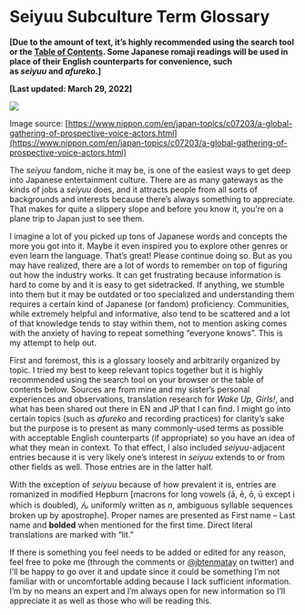 # Seiyuu Subculture Term Glossary

**[Due to the amount of text, it’s highly recommended using the search tool or the [Table of Contents](https://whimsicaltranslations.wordpress.com/seiyuu-subculture-term-glossary/#tableofcontents). Some Japanese romaji readings will be used in place of their English counterparts for convenience, such as _seiyuu_ and _afureko._]**  

**[Last updated: March 29, 2022]**

![](https://lh6.googleusercontent.com/_n2lRKI7BOg1kL10HN7X1HiVrewam3q4QbiJ4isOB_RG00l2CCylMR4UwEFqv1zs4A2qb0mOcFwRDEqFjHDarN7iq5h7WtCnhBFQpN-QyCjnTg2WEzSnnhJ9oc1SMEA9Be97HFsx)

Image source: [https://www.nippon.com/en/japan-topics/c07203/a-global-gathering-of-prospective-voice-actors.html](https://www.nippon.com/en/japan-topics/c07203/a-global-gathering-of-prospective-voice-actors.html)

The *seiyuu* fandom, niche it may be, is one of the easiest ways to get deep into Japanese entertainment culture. There are as many gateways as the kinds of jobs a *seiyuu* does, and it attracts people from all sorts of backgrounds and interests because there’s always something to appreciate. That makes for quite a slippery slope and before you know it, you’re on a plane trip to Japan just to see them.

I imagine a lot of you picked up tons of Japanese words and concepts the more you got into it. Maybe it even inspired you to explore other genres or even learn the language. That’s great! Please continue doing so. But as you may have realized, there are a lot of words to remember on top of figuring out how the industry works. It can get frustrating because information is hard to come by and it is easy to get sidetracked. If anything, we stumble into them but it may be outdated or too specialized and understanding them requires a certain kind of Japanese (or fandom) proficiency. Communities, while extremely helpful and informative, also tend to be scattered and a lot of that knowledge tends to stay within them, not to mention asking comes with the anxiety of having to repeat something “everyone knows”. This is my attempt to help out. 

First and foremost, this is a glossary loosely and arbitrarily organized by topic. I tried my best to keep relevant topics together but it is highly recommended using the search tool on your browser or the table of contents below. Sources are from mine and my sister’s personal experiences and observations, translation research for *Wake Up, Girls!*, and what has been shared out there in EN and JP that I can find. I might go into certain topics (such as *afureko* and recording practices) for clarity’s sake but the purpose is to present as many commonly-used terms as possible with acceptable English counterparts (if appropriate) so you have an idea of what they mean in context. To that effect, I also included *seiyuu*-adjacent entries because it is very likely one’s interest in *seiyuu* extends to or from other fields as well. Those entries are in the latter half.

With the exception of *seiyuu* because of how prevalent it is, entries are romanized in modified Hepburn [macrons for long vowels (ā, ē, ō, ū except i which is doubled), ん uniformly written as *n*, ambiguous syllable sequences broken up by apostrophe]. Proper names are presented as First name – Last name and **bolded** when mentioned for the first time. Direct literal translations are marked with “lit.”

If there is something you feel needs to be added or edited for any reason, feel free to poke me (through the comments or [@jbtenmatay](https://twitter.com/jbtenmatay) on twitter) and I’ll be happy to go over it and update since it could be something I’m not familiar with or uncomfortable adding because I lack sufficient information. I’m by no means an expert and I’m always open for new information so I’ll appreciate it as well as those who will be reading this.
